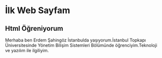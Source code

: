 # İlk Web Sayfam

## Html Öğreniyorum
Merhaba ben Erdem Şahingöz İstanbulda yaşıyorum.İstanbul Topkapı Üniversitesinde Yönetim Bilişim Sistemleri Bölümünde öğrenciyim.Teknoloji ve yazılım ile ilgiliyim.